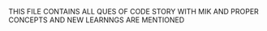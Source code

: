 THIS FILE CONTAINS ALL QUES OF CODE STORY WITH MIK AND PROPER CONCEPTS AND NEW LEARNNGS ARE MENTIONED
